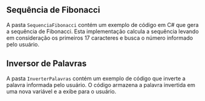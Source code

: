 ## Sequência de Fibonacci

A pasta `SequenciaFibonacci` contém um exemplo de código em C# que gera a sequência de Fibonacci. Esta implementação calcula a sequência levando em consideração os primeiros 17 caracteres e busca o número informado pelo usuário.

## Inversor de Palavras

A pasta `InverterPalavras` contém um exemplo de código que inverte a palavra informada pelo usuário. O código armazena a palavra invertida em uma nova variável e a exibe para o usuário.
